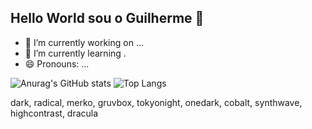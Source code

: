 ## Hello World sou o Guilherme 👋

- 🔭 I’m currently working on ...
- 🌱 I’m currently learning .
- 😄 Pronouns: ...

![Anurag's GitHub stats](https://github-readme-stats.vercel.app/api?username=Guilherme1080&show_icons=true&theme=gruvbox) ![Top Langs](https://github-readme-stats.vercel.app/api/top-langs/?username=Guilherme1080&layout=compact&show_icons=true&theme=gruvbox)

dark, radical, merko, gruvbox, tokyonight, onedark, cobalt, synthwave, highcontrast, dracula

